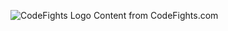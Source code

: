 ![CodeFights Logo](CodeFights.com/a9e2c9b0-6f20-4719-81e6-f42720bd3cc7-1497982159608.png)
Content from CodeFights.com
